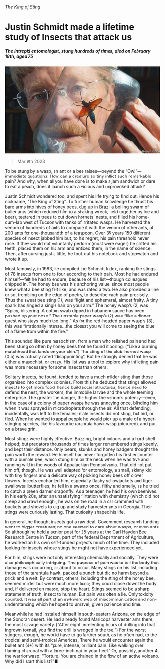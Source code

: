 ###### The King of Sting

# Justin Schmidt made a lifetime study of insects that attack us 

##### The intrepid entomologist, stung hundreds of times, died on February 18th, aged 75 

![image](images/20230311_OBP001.jpg) 

> Mar 9th 2023 

To be stung by a wasp, an ant or a bee raises—beyond the “Ow!”—immediate questions. How can a creature so tiny inflict such remarkable pain? And why, when all you have done is to make a jam sandwich or dare to eat a peach, does it launch such a vicious and unprovoked attack? 

Justin Schmidt wondered too, and spent his life trying to find out. Hence his nickname, “The King of Sting”. To further human knowledge he thrust his bare arms into hives of honey bees, dug up in Brazil a boiling swarm of bullet ants (which reduced him to a shaking wreck, held together by ice and beer), teetered in trees to cut down hornets’ nests, and filled his home-cum-lab west of Tucson with tanks of irritated wasps. He harvested the venom of hundreds of ants to compare it with the venom of other ants, at 200 ants for one-thousandth of a teaspoon. Over 35 years 150 different species of insect jabbed him but, to his regret, his pain threshold never rose. If they would not voluntarily perform (most were eager) he gritted his teeth, placed them on his arm and enticed them, in the name of science. Then, after cursing just a little, he took out his notebook and stopwatch and wrote it up. 

Most famously, in 1983, he compiled the Schmidt Index, ranking the stings of 78 insects from one to four according to their pain. Most he had endured himself—felt he had to endure, because of his list—though colleagues chipped in. The honey bee was his anchoring value, since most people knew what a bee sting felt like, and was rated a two. He also provided a line or so, trembling on the edge of poetry, to describe each pain precisely. Thus the sweat bee sting (1), was “light and ephemeral, almost fruity. A tiny spark has singed a single hair on your arm.” The honey wasp’s (2) was “Spicy, blistering. A cotton swab dipped in habanero sauce has been pushed up your nose.” The unstable paper wasp’s (2) was “like a dinner guest who stays much too long.” As for the red-headed paper wasp’s (3), this was “irrationally intense...the closest you will come to seeing the blue of a flame from within the fire.” 

 This sounded like pure masochism, from a man who relished pain and had been stung so often by honey bees that he found it boring. (“Like a burning matchhead that lands on your skin.”) The sting of the club-horned wasp (0.5) was actually rated “disappointing”. But he strongly denied that he was either a masochist, or crazy. His list was a tool to explore why inflicting pain was more necessary for some insects than others. 

Solitary insects, he found, tended to have a much milder sting than those organised into complex colonies. From this he deduced that stings allowed insects to get more food, hence build social structures, hence need to defend the nest, the workers, the immobile larvae and the whole teeming enterprise. The greater the danger, the higher the venom’s potency—even, in the case of a colony of paper wasps he was annoying once, blinding him when it was sprayed in microdroplets through the air. All that defending, incidentally, was left to the females; male insects did not sting, but hid, or fled. When he wanted to appal people he would pick up a male of a hyper-stinging species, like his favourite tarantula hawk wasp (pictured), and put on a brave grin. 

Most stings were highly effective. Buzzing, bright colours and a hard shell helped; but predators thousands of times larger remembered stings keenly, and kept their distance. Only bears, skunks and honey badgers thought the pain worth the reward. He himself had never forgotten his first encounter with a bumble bee, which stung him on the neck when he was five and running wild in the woods of Appalachian Pennsylvania. That did not put him off, though. He was well adapted for entomology, a small, skinny kid with tiny fingers and a delicate way of picking honey bees off clover flowers. Insects enchanted him, especially flashy yellowjackets and tiger swallowtail butterflies; he fell in a swamp once, filthy and smelly, as he tried to catch a green darner dragonfly. As a teenager, he had his own beehives. In his early 20s, after an unsatisfying flirtation with chemistry (which did not creep and crawl enough), he was on the road in a car crammed with buckets and shovels to dig up and study harvester ants in Georgia. Their stings were curiously lasting. That curiosity shaped his life. 

In general, he thought insects got a raw deal. Government research funding went to bigger creatures; no one seemed to care about wasps, or even ants. So although he held a senior post for 25 years at the Carl Hayden Bee Research Centre in Tucson, part of the federal Department of Agriculture, he worked on his own self-funded projects much of the time. They included looking for insects whose stings he might not have experienced yet.

For him, stings were not only interesting chemically and socially. They were also philosophically intriguing. The purpose of pain was to tell the body that damage was occurring, or about to occur. Many stings on his list, including those of the tarantula hawk, packed a punch but did no harm beyond a prick and a welt. By contrast, others, including the sting of the honey bee, seemed milder but were much more toxic; they could close down the body and, if delivered en masse, stop the heart. Stings seemed to be a sharp statement of truth, insect to human. But pain was often a lie. Only toxicity counted. It was all part of an awkward web of miscommunication and non-understanding which he hoped to unravel, given patience and time. 

Meanwhile he had installed himself in south-eastern Arizona, on the edge of the Sonoran desert. He had already found Maricopa harvester ants there, the most savage variety. (“After eight unrelenting hours of drilling into that ingrown toenail, you find the drill is wedged in the toe.”) For the worst stingers, though, he would have to go farther south, as he often had, to the tropical and semi-tropical Americas. There he would encounter again the bullet ant (4+) with its “pure, intense, brilliant pain. Like walking over flaming charcoal with a three-inch nail in your heel.” Or, possibly, another 4, the warrior wasp: “Torture. You are chained in the flow of an active volcano. Why did I start this list?”■

